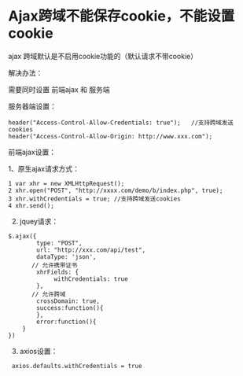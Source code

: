 


# Ajax跨域不能保存cookie，不能设置cookie

ajax 跨域默认是不启用cookie功能的（默认请求不带cookie）


解决办法：

需要同时设置 前端ajax 和 服务端

服务器端设置：
```
header("Access-Control-Allow-Credentials: true");   //支持跨域发送cookies
header("Access-Control-Allow-Origin: http://www.xxx.com");
```

前端ajax设置：

1、原生ajax请求方式：
```
1 var xhr = new XMLHttpRequest();  
2 xhr.open("POST", "http://xxxx.com/demo/b/index.php", true);  
3 xhr.withCredentials = true; //支持跨域发送cookies
4 xhr.send();
```

2. jquey请求：
```
$.ajax({
        type: "POST",
        url: "http://xxx.com/api/test",
        dataType: 'json',
　　　　// 允许携带证书
        xhrFields: {
             withCredentials: true
        },
　　　　// 允许跨域
        crossDomain: true,
        success:function(){
        },
        error:function(){
    }
})
```

3. axios设置：
```
 axios.defaults.withCredentials = true 
```

